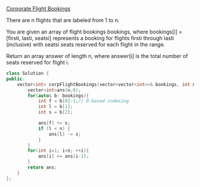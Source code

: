 [Corporate Flight Bookings](https://leetcode.com/problems/corporate-flight-bookings/)

There are n flights that are labeled from 1 to n.

You are given an array of flight bookings bookings, where bookings[i] = [firsti, lasti, seatsi] represents a booking for flights firsti through lasti (inclusive) with seatsi seats reserved for each flight in the range.

Return an array answer of length n, where answer[i] is the total number of seats reserved for flight i.

```cpp
class Solution {
public:
    vector<int> corpFlightBookings(vector<vector<int>>& bookings, int n) {
        vector<int>ans(n,0);
        for(auto& b: bookings){
            int f = b[0]-1;// 0-based indexing
            int l = b[1];
            int s = b[2];

            ans[f] += s;
            if (l < n) {
                ans[l] -= s;
            }
        }
        for(int i=1; i<n; ++i){
            ans[i] += ans[i-1];
        }
        return ans;
    }
};
```
